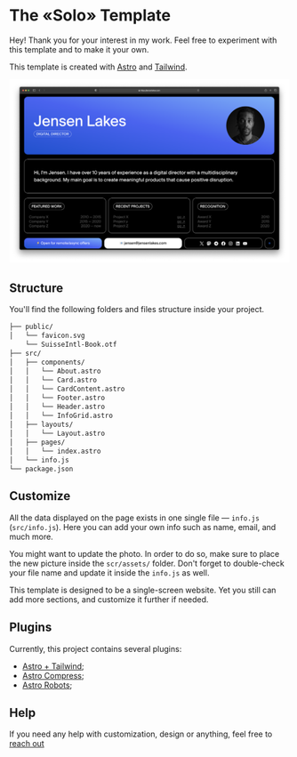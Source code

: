 # The «Solo» Template

Hey! Thank you for your interest in my work. Feel free to experiment with this template and to make it your own. 

This template is created with [Astro](https://astro.build/) and [Tailwind](https://tailwindcss.com/).

![preview](src/assets/preview.png)

## Structure
You'll find the following folders and files structure inside your project. 

```text
├── public/
│   └── favicon.svg
    └── SuisseIntl-Book.otf
├── src/
│   ├── components/
│   │   └── About.astro
│   │   └── Card.astro
│   │   └── CardContent.astro
│   │   └── Footer.astro
│   │   └── Header.astro
│   │   └── InfoGrid.astro
│   ├── layouts/
│   │   └── Layout.astro
│   ├── pages/
│   │   └── index.astro
│   └── info.js
└── package.json
```

## Customize

All the data displayed on the page exists in one single file — `info.js` (`src/info.js`). Here you can add your own info such as name, email, and much more. 

You might want to update the photo. In order to do so, make sure to place the new picture inside the `scr/assets/` folder. Don't forget to double-check your file name and update it inside the `info.js` as well.

This template is designed to be a single-screen website. Yet you still can add more sections, and customize it further if needed.

## Plugins
Currently, this project contains several plugins:
- [Astro + Tailwind](https://docs.astro.build/en/guides/integrations-guide/tailwind/);
- [Astro Compress](https://github.com/astro-community/AstroCompress#readme);
- [Astro Robots](https://github.com/alextim/astro-lib/tree/main/packages/astro-robots-txt#readme);

## Help
If you need any help with customization, design or anything, feel free to [reach out](mailto:shapeshifter@skiff.com)
